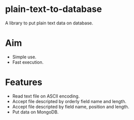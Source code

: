 # plain-text-to-database
A library to put plain text data on database.

# Aim

* Simple use.
* Fast execution.

# Features

* Read text file on ASCII encoding.
* Accept file descripted by orderly field name and length.
* Accept file descripted by field name, position and length.
* Put data on MongoDB.

